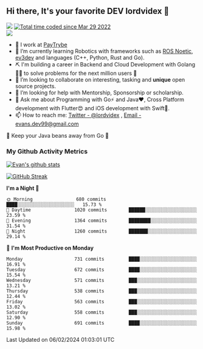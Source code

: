 ## Hi there, It's your favorite DEV lordvidex 👋
<img src="https://komarev.com/ghpvc/?username=lordvidex&label=Views&color=blue&style=plastic" /> <a href="https://wakatime.com/@0e56db35-d16b-410a-acc0-4085055304bf"><img src="https://wakatime.com/badge/user/0e56db35-d16b-410a-acc0-4085055304bf.svg" alt="Total time coded since Mar 29 2022" /></a>  
![](https://github-profile-trophy.vercel.app/?username=lordvidex)
- 🔭 I work at [PayTrybe](https://www.paytrybe.com)
- 🌱 I’m currently learning Robotics with frameworks such as [ROS Noetic](ros.org), [ev3dev](www.ev3dev.org) and languages (C++, Python, Rust and Go).
- ⛏️ I'm building a career in Backend and Cloud Development with Golang 🧙🏼 to solve problems for the next million users 🤌
- 👯 I’m looking to collaborate on interesting, tasking and **unique** open source projects.
- 🤔 I’m looking for help with Mentorship, Sponsorship or scholarship.
- 💬 Ask me about Programming with Go⚡️ and Java❤️, Cross Platform development with Flutter😍 and iOS development with Swift🚀.
- 📫 How to reach me: [Twitter - @lordvidex](https://twitter.com/lordvidex) , [Email - evans.dev99@gmail.com](mailto:evans.dev99@gmail.com?body=Hello%20Evans,)
  
    
🎤 Keep your Java beans away from Go 🌚
  
  
### My Github Activity Metrics
<div>
<!-- <a href="https://github.com/lordvidex">
  <img src="https://github-readme-stats.vercel.app/api/top-langs/?username=lordvidex&theme=light" />
</a>    -->
<!-- [![Top Langs](https://github-readme-stats.vercel.app/api/top-langs/?username=lordvidex)](https://github.com/lordvidex/)  -->
<a href="https://github.com/lordvidex">
 <img src="https://github-readme-stats.vercel.app/api?username=lordvidex&show_icons=true&theme=light&line_height=27" alt="Evan's github stats"/>
</a>
</div>

[![GitHub Streak](https://github-readme-streak-stats.herokuapp.com?user=lordvidex&theme=github-dark&hide_border=true)](https://git.io/streak-stats)

<!--
  <a href="https://github.com/iampawan/FlutterExampleApps">
    <img align="center" src="https://github-readme-stats.vercel.app/api/pin/?username=iampawan&repo=FlutterExampleApps&theme=light" />

  </a>
  <a href="https://github.com/iampawan/VelocityX">
   <img align="center" src="https://github-readme-stats.vercel.app/api/pin/?username=iampawan&repo=VelocityX&theme=light" />
  </a>
-->
<!--START_SECTION:waka-->
**I'm a Night 🦉** 

```text
🌞 Morning                680 commits         ████░░░░░░░░░░░░░░░░░░░░░   15.73 % 
🌆 Daytime                1020 commits        ██████░░░░░░░░░░░░░░░░░░░   23.59 % 
🌃 Evening                1364 commits        ████████░░░░░░░░░░░░░░░░░   31.54 % 
🌙 Night                  1260 commits        ███████░░░░░░░░░░░░░░░░░░   29.14 % 
```
📅 **I'm Most Productive on Monday** 

```text
Monday                   731 commits         ████░░░░░░░░░░░░░░░░░░░░░   16.91 % 
Tuesday                  672 commits         ████░░░░░░░░░░░░░░░░░░░░░   15.54 % 
Wednesday                571 commits         ███░░░░░░░░░░░░░░░░░░░░░░   13.21 % 
Thursday                 538 commits         ███░░░░░░░░░░░░░░░░░░░░░░   12.44 % 
Friday                   563 commits         ███░░░░░░░░░░░░░░░░░░░░░░   13.02 % 
Saturday                 558 commits         ███░░░░░░░░░░░░░░░░░░░░░░   12.90 % 
Sunday                   691 commits         ████░░░░░░░░░░░░░░░░░░░░░   15.98 % 
```



 Last Updated on 06/02/2024 01:03:01 UTC
<!--END_SECTION:waka-->
